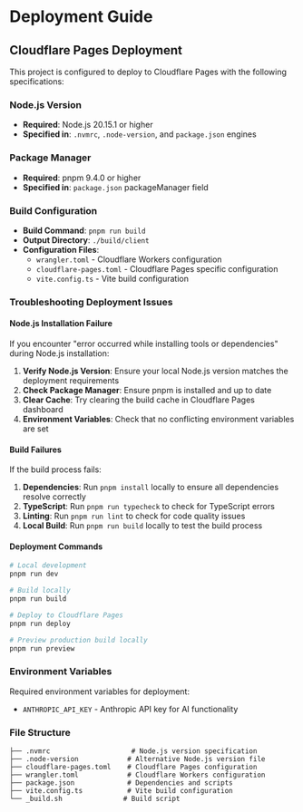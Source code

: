# Deployment Guide

## Cloudflare Pages Deployment

This project is configured to deploy to Cloudflare Pages with the following specifications:

### Node.js Version
- **Required**: Node.js 20.15.1 or higher
- **Specified in**: `.nvmrc`, `.node-version`, and `package.json` engines

### Package Manager
- **Required**: pnpm 9.4.0 or higher
- **Specified in**: `package.json` packageManager field

### Build Configuration
- **Build Command**: `pnpm run build`
- **Output Directory**: `./build/client`
- **Configuration Files**:
  - `wrangler.toml` - Cloudflare Workers configuration
  - `cloudflare-pages.toml` - Cloudflare Pages specific configuration
  - `vite.config.ts` - Vite build configuration

### Troubleshooting Deployment Issues

#### Node.js Installation Failure
If you encounter "error occurred while installing tools or dependencies" during Node.js installation:

1. **Verify Node.js Version**: Ensure your local Node.js version matches the deployment requirements
2. **Check Package Manager**: Ensure pnpm is installed and up to date
3. **Clear Cache**: Try clearing the build cache in Cloudflare Pages dashboard
4. **Environment Variables**: Check that no conflicting environment variables are set

#### Build Failures
If the build process fails:

1. **Dependencies**: Run `pnpm install` locally to ensure all dependencies resolve correctly
2. **TypeScript**: Run `pnpm run typecheck` to check for TypeScript errors
3. **Linting**: Run `pnpm run lint` to check for code quality issues
4. **Local Build**: Run `pnpm run build` locally to test the build process

#### Deployment Commands
```bash
# Local development
pnpm run dev

# Build locally
pnpm run build

# Deploy to Cloudflare Pages
pnpm run deploy

# Preview production build locally
pnpm run preview
```

### Environment Variables
Required environment variables for deployment:
- `ANTHROPIC_API_KEY` - Anthropic API key for AI functionality

### File Structure
```
├── .nvmrc                    # Node.js version specification
├── .node-version            # Alternative Node.js version file
├── cloudflare-pages.toml    # Cloudflare Pages configuration
├── wrangler.toml            # Cloudflare Workers configuration
├── package.json             # Dependencies and scripts
├── vite.config.ts           # Vite build configuration
└── _build.sh               # Build script
```

